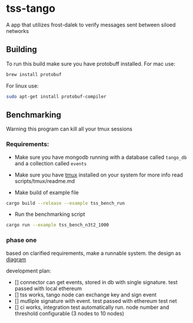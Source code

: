 # tss-tango
A app that utilizes frost-dalek to verify messages sent between siloed networks

## Building
To run this build make sure you have protobuff installed.
For mac use: <br />
```Bash
brew install protobuf
```

For linux use: <br />
```Bash
sudo apt-get install protobuf-compiler
```

## Benchmarking

Warning this program can kill all your tmux sessions

### Requirements:
* Make sure you have mongodb running with a database called `tango_db` and a collection called `events`
* Make sure you have [tmux](https://github.com/tmux/tmux/wiki/Installing) installed on your system for more info read scripts/tmux/readme.md

* Make build of example file

```Bash
cargo build --release --example tss_bench_run
```

* Run the benchmarking script

```Bash
cargo run --example tss_bench_n3t2_1000
```

### phase one
based on clarified requirements, make a runnable system. the design as [diagram](https://www.figma.com/file/IGAVjmZfMwJqVt0XBiy9es/Untitled?node-id=57%3A286)

development plan:
- [] connector can get events, stored in db with single signature. test passed with local ethereum
- [] tss works, tango node can exchange key and sign event
- [] mutliple signature with event. test passed with ethereum test net
- [] ci works, integration test automatically run. node number and threshold configurable (3 nodes to 10 nodes)


